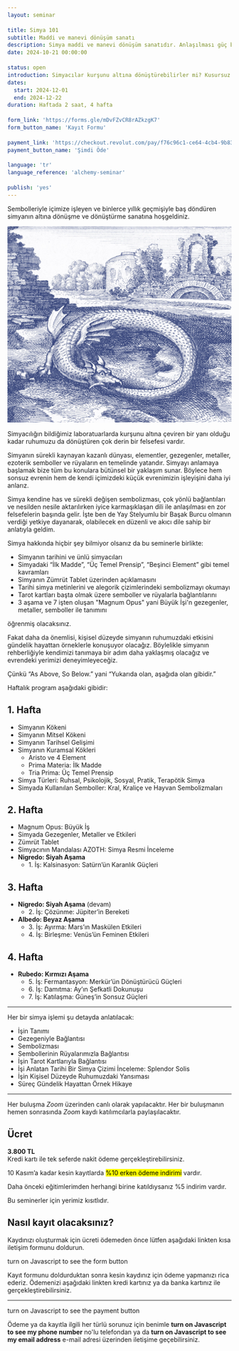 ```yaml
---
layout: seminar

title: Simya 101
subtitle: Maddi ve manevi dönüşüm sanatı
description: Simya maddi ve manevi dönüşüm sanatıdır. Anlaşılması güç bir felsefe gibi görünse de aslında temeli belli başlı ilkelere daynır.
date: 2024-10-21 00:00:00

status: open
introduction: Simyacılar kurşunu altına dönüştürebilirler mi? Kusursuz Felsefe Taşı'nı aramak aslında nedir? Peki bu dönüşüm ile insan ruhunun yetkinleştirilmesi arasında nasıl bir bağ var?<br/>Bu seminer size gerçek simyacılığın kapılarını açacak. Hem de çok sade ve basit bir anlatımla.
dates:
  start: 2024-12-01
  end: 2024-12-22
duration: Haftada 2 saat, 4 hafta

form_link: 'https://forms.gle/mDvFZvCR8rAZkzgK7'
form_button_name: 'Kayıt Formu'

payment_link: 'https://checkout.revolut.com/pay/f76c96c1-ce64-4cb4-9b83-a182d7c55c49'
payment_button_name: 'Şimdi Öde'

language: 'tr'
language_reference: 'alchemy-seminar'

publish: 'yes'
---
```


Sembolleriyle içimize işleyen ve binlerce yıllık geçmişiyle baş döndüren simyanın altına dönüşme ve dönüştürme sanatına hoşgeldiniz.

![Kadın simyacı eski bir kitabı okuyor ve diğer eliyle de feneri tutuyor.](/media/images-optimized/alchemy_01.jpg)

Simyacılığın bildiğimiz laboratuarlarda kurşunu altına çeviren bir yanı olduğu kadar ruhumuzu da dönüştüren çok derin bir felsefesi vardır.

Simyanın sürekli kaynayan kazanlı dünyası, elementler, gezegenler, metaller, ezoterik semboller ve rüyaların en temelinde yatandır. Simyayı anlamaya başlamak bize tüm bu konulara bütünsel bir yaklaşım sunar. Böylece hem sonsuz evrenin hem de kendi içimizdeki küçük evrenimizin işleyişini daha iyi anlarız.

Simya kendine has ve sürekli değişen sembolizması, çok yönlü bağlantıları ve nesilden nesile  aktarılırken iyice karmaşıklaşan dili ile anlaşılması en zor felsefelerin başında gelir.  İşte ben de Yay Stelyumlu bir Başak Burcu olmanın verdiği yetkiye dayanarak, olabilecek en düzenli ve akıcı dile sahip bir anlatıyla geldim.

Simya hakkında hiçbir şey bilmiyor olsanız da bu seminerle birlikte:

+ Simyanın tarihini ve ünlü simyacıları
+ Simyadaki “İlk Madde”, “Üç Temel Prensip”, “Beşinci Element” gibi temel kavramları
+ Simyanın Zümrüt Tablet üzerinden açıklamasını
+ Tarihi simya metinlerini ve alegorik çizimlerindeki sembolizmayı okumayı
+ Tarot kartları başta olmak üzere semboller ve rüyalarla bağlantılarını
+ 3 aşama ve 7 işten oluşan "Magnum Opus" yani Büyük İşi'n gezegenler, metaller, semboller ile tanımını

öğrenmiş olacaksınız.

Fakat daha da önemlisi, kişisel düzeyde simyanın ruhumuzdaki etkisini gündelik hayattan örneklerle konuşuyor olacağız. Böylelikle simyanın rehberliğiyle kendimizi tanımaya bir adım daha yaklaşmış olacağız ve evrendeki yerimizi deneyimleyeceğiz. 

Çünkü “As Above, So Below.” yani “Yukarıda olan, aşağıda olan gibidir.” 

Haftalık program aşağıdaki gibidir:

## 1. Hafta

+ Simyanın Kökeni
+ Simyanın Mitsel Kökeni
+ Simyanın Tarihsel Gelişimi
+ Simyanın Kuramsal Kökleri
    + Aristo ve 4 Element
    + Prima Materia: İlk Madde
    + Tria Prima: Üç Temel Prensip
+ Simya Türleri: Ruhsal, Psikolojik, Sosyal, Pratik, Terapötik Simya
+ Simyada Kullanılan Semboller: Kral, Kraliçe ve Hayvan Sembolizmaları

## 2. Hafta

+ Magnum Opus: Büyük İş
+ Simyada Gezegenler, Metaller ve Etkileri
+ Zümrüt Tablet
+ Simyacının Mandalası AZOTH: Simya Resmi İnceleme
+ **Nigredo: Siyah Aşama**
    + 1\. İş: Kalsinasyon: Satürn’ün Karanlık Güçleri

## 3. Hafta

+ **Nigredo: Siyah Aşama** (devam)
    + 2\. İş: Çözünme: Jüpiter’in Bereketi
+ **Albedo: Beyaz Aşama**
    + 3\. İş: Ayırma: Mars’ın Maskülen Etkileri
    + 4\. İş: Birleşme: Venüs’ün Feminen Etkileri

## 4. Hafta

+ **Rubedo: Kırmızı Aşama**
    + 5\. İş: Fermantasyon: Merkür’ün Dönüştürücü Güçleri
    + 6\. İş: Damıtma: Ay’ın Şefkatli Dokunuşu
    + 7\. İş: Katılaşma: Güneş’in Sonsuz Güçleri

---

Her bir simya işlemi şu detayda anlatılacak:

+ İşin Tanımı
+ Gezegeniyle Bağlantısı
+ Sembolizması
+ Sembollerinin Rüyalarımızla Bağlantısı
+ İşin Tarot Kartlarıyla  Bağlantısı
+ İşi Anlatan Tarihi Bir Simya Çizimi İnceleme: Splendor Solis
+ İşin Kişisel Düzeyde Ruhumuzdaki Yansıması
+ Süreç Gündelik Hayattan Örnek Hikaye

---

Her buluşma *Zoom* üzerinden canlı olarak yapılacaktır. Her bir buluşmanın hemen sonrasında *Zoom* kaydı katılımcılarla paylaşılacaktır.

## Ücret

**3.800 TL**  
Kredi kartı ile tek seferde nakit ödeme gerçekleştirebilirsiniz.

10 Kasım’a kadar kesin kayıtlarda <mark>%10 erken ödeme indirimi</mark> vardır.

Daha önceki eğitimlerimden herhangi birine katıldıysanız %5 indirim vardır.

Bu seminerler için yerimiz kısıtlıdır. 

## Nasıl kayıt olacaksınız?

Kaydınızı oluşturmak için ücreti ödemeden önce lütfen aşağıdaki linkten kısa iletişim formunu doldurun.

<span class="form-button"><noscript>turn on Javascript to see the form button</noscript></span>

Kayıt formunu doldurduktan sonra kesin kaydınız için ödeme yapmanızı rica ederiz. Ödemenizi aşağıdaki linkten kredi kartınız ya da banka kartınız ile gerçekleştirebilirsiniz.

---

<span class="payment-button"><noscript>turn on Javascript to see the payment button</noscript></span>

Ödeme ya da kayıtla ilgili her türlü sorunuz için benimle **<span class="phone"><noscript>turn on Javascript to see my phone number</noscript></span>** no'lu telefondan ya da **<span class="email"><noscript>turn on Javascript to see my email address</noscript></span>** e-mail adresi üzerinden iletişime geçebilirsiniz.